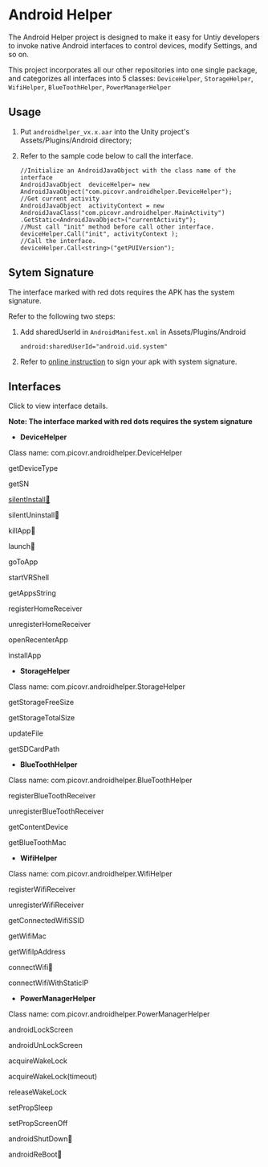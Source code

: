 # Android Helper

The Android Helper project is designed to make it easy for Untiy developers to invoke native Android interfaces to control devices, modify Settings, and so on. 

This project incorporates all our other repositories into one single package, and categorizes all interfaces into 5 classes:  ``DeviceHelper``, ``StorageHelper``, ``WifiHelper``, ``BlueToothHelper``, ``PowerManagerHelper``

## Usage

1. Put ``androidhelper_vx.x.aar`` into the Unity project's Assets/Plugins/Android directory;

2. Refer to the sample code below to call the interface.

   ```
   //Initialize an AndroidJavaObject with the class name of the interface
   AndroidJavaObject  deviceHelper= new AndroidJavaObject("com.picovr.androidhelper.DeviceHelper");
   //Get current activity
   AndroidJavaObject  activityContext = new AndroidJavaClass("com.picovr.androidhelper.MainActivity")
   .GetStatic<AndroidJavaObject>("currentActivity");
   //Must call "init" method before call other interface.
   deviceHelper.Call("init", activityContext );
   //Call the interface.
   deviceHelper.Call<string>("getPUIVersion");
   ```



## Sytem Signature

The interface marked with red dots requires the APK has the system signature.

Refer to the following two steps:

1. Add sharedUserId in ``AndroidManifest.xml`` in Assets/Plugins/Android

   ```
   android:sharedUserId="android.uid.system"
   ```

2. Refer to [online instruction](http://static.appstore.picovr.com/docs/KioskMode/chapter_three.html) to sign your apk with system signature.



## Interfaces

Click to view interface details.

**Note: The interface marked with red dots requires the system signature**

- **DeviceHelper**

Class name: com.picovr.androidhelper.DeviceHelper

getDeviceType  

getSN

[silentInstall🔴]()

silentUninstall🔴

killApp🔴

launch🔴

goToApp

startVRShell

getAppsString

registerHomeReceiver

unregisterHomeReceiver

openRecenterApp

installApp

- **StorageHelper**

Class name: com.picovr.androidhelper.StorageHelper

getStorageFreeSize

getStorageTotalSize

updateFile

getSDCardPath

- **BlueToothHelper**

Class name: com.picovr.androidhelper.BlueToothHelper

registerBlueToothReceiver

unregisterBlueToothReceiver

getContentDevice

getBlueToothMac

- **WifiHelper**

Class name: com.picovr.androidhelper.WifiHelper

registerWifiReceiver

unregisterWifiReceiver

getConnectedWifiSSID

getWifiMac

getWifiIpAddress

connectWifi🔴

connectWifiWithStaticIP

- **PowerManagerHelper**

Class name: com.picovr.androidhelper.PowerManagerHelper

androidLockScreen

androidUnLockScreen

acquireWakeLock

acquireWakeLock(timeout)

releaseWakeLock

setPropSleep

setPropScreenOff

androidShutDown🔴

androidReBoot🔴

